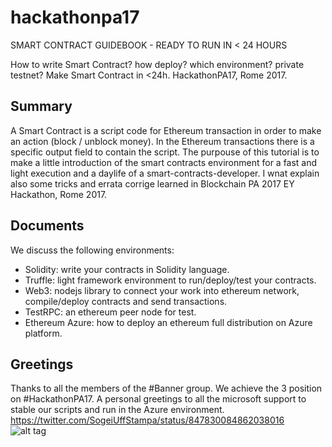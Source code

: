 # hackathonpa17
SMART CONTRACT GUIDEBOOK - READY TO RUN IN < 24 HOURS

How to write Smart Contract? how deploy? which environment? private testnet? 
Make Smart Contract in \<24h. HackathonPA17, Rome 2017.

## Summary
A Smart Contract is a script code for Ethereum transaction in order to make an action (block / unblock money). 
In the Ethereum transactions there is a specific output field to contain the script.
The purpouse of this tutorial is to make a little introduction of the smart contracts environment for a fast and light execution and a daylife of a smart-contracts-developer.
I wnat explain also some tricks and errata corrige learned in Blockchain PA 2017 EY Hackathon, Rome 2017. 

## Documents
We discuss the following environments:
* Solidity: write your contracts in Solidity language.
* Truffle: light framework environment to run/deploy/test your contracts.
* Web3: nodejs library to connect your work into ethereum network, compile/deploy contracts and send transactions.
* TestRPC: an ethereum peer node for test.
* Ethereum Azure: how to deploy an ethereum full distribution on Azure platform.

## Greetings
Thanks to all the members of the #Banner group. We achieve the 3 position on #HackathonPA17.
A personal greetings to all the microsoft support to stable our scripts and run in the Azure environment.  
https://twitter.com/SogeiUffStampa/status/847830084862038016  
![alt tag](https://pbs.twimg.com/media/C8QXZ_yXsAUuzLM.jpg:large)
